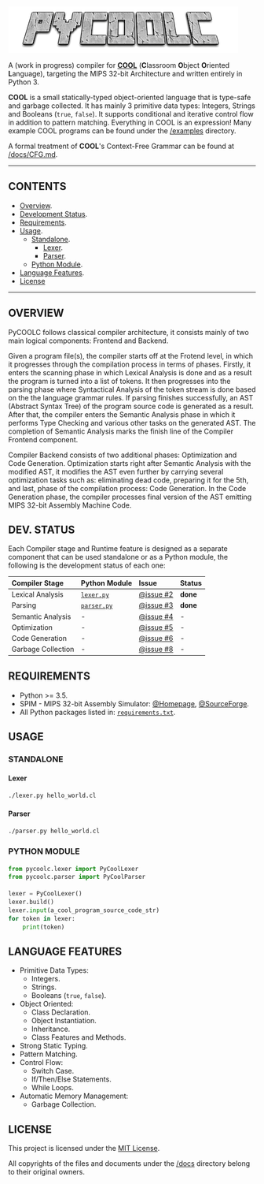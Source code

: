 ![PyCOOLC](misc/pycoolc_logo.png)

A (work in progress) compiler for **[COOL](https://en.wikipedia.org/wiki/Cool_(programming_language))** (**C**lassroom **O**bject **O**riented **L**anguage), targeting the MIPS 32-bit Architecture and written entirely in Python 3.

**COOL** is a small statically-typed object-oriented language that is type-safe and garbage collected. It has mainly 3 primitive data types: Integers, Strings and Booleans (`true`, `false`). It supports conditional and iterative control flow in addition to pattern matching. Everything in COOL is an expression! Many example COOL programs can be found under the [/examples](/examples/README.md) directory.

A formal treatment of **COOL**'s Context-Free Grammar can be found at [/docs/CFG.md](/docs/CFG.md).

------------------------------

## CONTENTS

  * [Overview](#overview).
  * [Development Status](#dev-status).
  * [Requirements](#requirements).
  * [Usage](#usage).
    + [Standalone](#standalone).
      * [Lexer](#lexer).
      * [Parser](#parser).
    + [Python Module](#python-module).
  * [Language Features](#language-features).
  * [License](#license)

------------------------------

## OVERVIEW

PyCOOLC follows classical compiler architecture, it consists mainly of two main logical components: Frontend and Backend.

Given a program file(s), the compiler starts off at the Frotend level, in which it progresses through the compilation process in terms of phases. Firstly, it enters the scanning phase in which Lexical Analysis is done and as a result the program is turned into a list of tokens. It then progresses into the parsing phase where Syntactical Analysis of the token stream is done based on the the language grammar rules. If parsing finishes successfully, an AST (Abstract Syntax Tree) of the program source code is generated as a result. After that, the compiler enters the Semantic Analysis phase in which it performs Type Checking and various other tasks on the generated AST. The completion of Semantic Analysis marks the finish line of the Compiler Frontend component.

Compiler Backend consists of two additional phases: Optimization and Code Generation. Optimization starts right after Semantic Analysis with the modified AST, it modifies the AST even further by carrying several optimization tasks such as: eliminating dead code, preparing it for the 5th, and last, phase of the compilation process: Code Generation. In the Code Generation phase, the compiler processes final version of the AST emitting MIPS 32-bit Assembly Machine Code.


## DEV. STATUS

Each Compiler stage and Runtime feature is designed as a separate component that can be used standalone or as a Python module, the following is the development status of each one:

| Compiler Stage     | Python Module                     | Issue                             | Status          |
|:-------------------|:----------------------------------|:----------------------------------|:----------------|
| Lexical Analysis   | [`lexer.py`](/pycoolc/lexer.py)   | [@issue #2](https://git.io/vr1gx) | **done**        |
| Parsing            | [`parser.py`](/pycoolc/parser.py) | [@issue #3](https://git.io/vr12k) | **done**        |
| Semantic Analysis  | -                                 | [@issue #4](https://git.io/vr12O) | -               |
| Optimization       | -                                 | [@issue #5](https://git.io/vr1Vd) | -               | 
| Code Generation    | -                                 | [@issue #6](https://git.io/vr1VA) | -               |
| Garbage Collection | -                                 | [@issue #8](https://git.io/vof6z) | -               |


## REQUIREMENTS

 * Python >= 3.5.
 * SPIM - MIPS 32-bit Assembly Simulator: [@Homepage](http://spimsimulator.sourceforge.net), [@SourceForge](https://sourceforge.net/projects/spimsimulator/files/).
 * All Python packages listed in: [`requirements.txt`](requirements.txt).


## USAGE

### STANDALONE

#### Lexer

```bash
./lexer.py hello_world.cl
```

#### Parser

```bash
./parser.py hello_world.cl
```

### PYTHON MODULE

```python
from pycoolc.lexer import PyCoolLexer
from pycoolc.parser import PyCoolParser

lexer = PyCoolLexer()
lexer.build()
lexer.input(a_cool_program_source_code_str)
for token in lexer:
    print(token)
```

## LANGUAGE FEATURES

  * Primitive Data Types:
    + Integers.
    + Strings.
    + Booleans (`true`, `false`).
  * Object Oriented:
    + Class Declaration.
    + Object Instantiation.
    + Inheritance.
    + Class Features and Methods.
  * Strong Static Typing.
  * Pattern Matching.
  * Control Flow:
    + Switch Case.
    + If/Then/Else Statements.
    + While Loops.
  * Automatic Memory Management:
    + Garbage Collection.

## LICENSE

This project is licensed under the [MIT License](LICENSE).

All copyrights of the files and documents under the [/docs](/docs) directory belong to their original owners.

